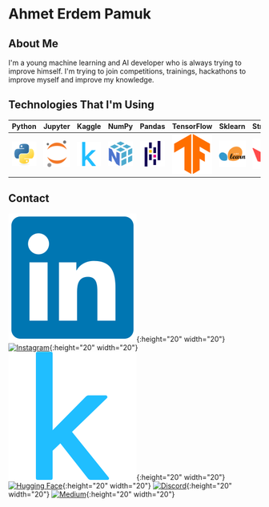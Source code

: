 # Ahmet Erdem Pamuk

## About Me

I'm a young machine learning and AI developer who is always trying to improve himself. I'm trying to join competitions, trainings, hackathons to improve myself and improve my knowledge.

## Technologies That I'm Using

| Python | Jupyter | Kaggle | NumPy | Pandas | TensorFlow | Sklearn | Streamlit | C# | .NET |
|:---:|:---:|:---:|:---:|:---:|:---:|:---:|:---:|:---:|:---:|
| ![Python](https://github.com/devicons/devicon/blob/master/icons/python/python-original.svg) | ![Jupyter](https://github.com/devicons/devicon/blob/master/icons/jupyter/jupyter-original.svg) | ![Kaggle](https://github.com/devicons/devicon/blob/master/icons/kaggle/kaggle-original.svg) | ![NumPy](https://github.com/devicons/devicon/blob/master/icons/numpy/numpy-original.svg) | ![Pandas](https://github.com/devicons/devicon/blob/master/icons/pandas/pandas-original.svg) | ![TensorFlow](https://github.com/devicons/devicon/blob/master/icons/tensorflow/tensorflow-original.svg) | ![Sklearn](https://github.com/devicons/devicon/blob/master/icons/scikitlearn/scikitlearn-original.svg) | ![Streamlit](https://github.com/devicons/devicon/blob/master/icons/streamlit/streamlit-original.svg) | ![C#](https://github.com/devicons/devicon/blob/master/icons/csharp/csharp-original.svg) | ![.NET](https://github.com/devicons/devicon/blob/master/icons/dot-net/dot-net-original.svg) |

## Contact
[![LinkedIn](https://github.com/devicons/devicon/blob/master/icons/linkedin/linkedin-original.svg)](https://www.linkedin.com/in/ahmet-erdem-pamuk){:height="20" width="20"}
[![Instagram](https://cdn.pixabay.com/photo/2021/06/15/12/14/instagram-6338393_1280.png)](https://www.instagram.com/ahmeterdempmk){:height="20" width="20"}
[![Kaggle](https://github.com/devicons/devicon/blob/master/icons/kaggle/kaggle-original.svg)](https://www.kaggle.com/ahmeterdempamuk){:height="20" width="20"}
[![Hugging Face](https://workable-application-form.s3.amazonaws.com/advanced/production/61557f91d9510741dc62e7f8/c3635b59-a3d2-444a-b636-a9d0061dcdde)](https://huggingface.co/ahmeterdempmk){:height="20" width="20"}
[![Discord](https://blog.pinwheel.com/hubfs/636e0a6a49cf127bf92de1e2_icon_clyde_blurple_RGB.png)](https://discord.com/users/472486824024211456){:height="20" width="20"}
[![Medium](https://miro.medium.com/v2/resize:fit:2400/1*6_fgYnisCa9V21mymySIvA.png)](https://medium.com/@ahmeterdempmk){:height="20" width="20"}
